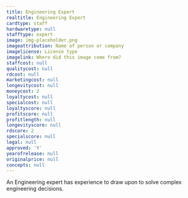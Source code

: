 ```yaml
---
title: Engineering Expert
realtitle: Engineering Expert
cardtype: staff
hardwaretype: null
stafftype: expert
image: img-placeholder.png
imageattribution: Name of person or company
imagelicense: License type
imagelink: Where did this image come from?
staffcost: null
qualitycost: null
rdcost: null
marketingcost: null
longevitycost: null
moneycost: 2
loyaltycost: null
specialcost: null
loyaltyscore: null
profitscore: null
profitlength: null
longevityscore: null
rdscore: 2
specialscore: null
legal: null
approved: 'Y'
yearofrelease: null
originalprice: null
concepts: null
---
```


An Engineering expert has experience to draw upon to solve complex engineering decisions.
